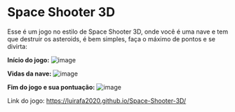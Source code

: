 # Space Shooter 3D

Esse é um jogo no estilo de Space Shooter 3D, onde você é uma nave e tem que destruir os asteroids, é bem simples, faça o máximo de pontos e se divirta:

**Início do jogo:**
![image](https://github.com/user-attachments/assets/d0801683-c428-4bd5-9ba4-0ddcabdb3c39)

**Vidas da nave:**
![image](https://github.com/user-attachments/assets/898b4d35-f754-4d7d-a634-7431e9e8087f)

**Fim do jogo e sua pontuação:**
![image](https://github.com/user-attachments/assets/53189772-15d2-401b-a9d1-d985842af832)

Link do jogo: https://luirafa2020.github.io/Space-Shooter-3D/

